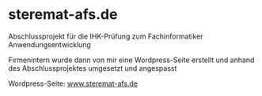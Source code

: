 # steremat-afs.de
Abschlussprojekt für die IHK-Prüfung zum Fachinformatiker Anwendungsentwicklung

Firmenintern wurde dann von mir eine Wordpress-Seite erstellt und anhand des Abschlussprojektes umgesetzt und angespasst

Wordpress-Seite: www.steremat-afs.de
